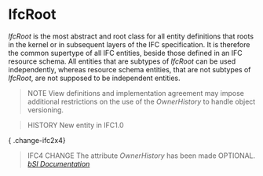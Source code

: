 IfcRoot
=======
_IfcRoot_ is the most abstract and root class for all entity definitions that
roots in the kernel or in subsequent layers of the IFC specification. It is
therefore the common supertype of all IFC entities, beside those defined in an
IFC resource schema. All entities that are subtypes of _IfcRoot_ can be used
independently, whereas resource schema entities, that are not subtypes of
_IfcRoot_, are not supposed to be independent entities.  
  
> NOTE  View definitions and implementation agreement may impose additional
> restrictions on the use of the _OwnerHistory_ to handle object versioning.  
  
> HISTORY  New entity in IFC1.0  
  
{ .change-ifc2x4}  
> IFC4 CHANGE  The attribute _OwnerHistory_ has been made OPTIONAL.  
[ _bSI
Documentation_](https://standards.buildingsmart.org/IFC/DEV/IFC4_2/FINAL/HTML/schema/ifckernel/lexical/ifcroot.htm)


